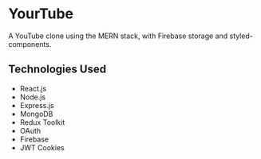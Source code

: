 # YourTube

A YouTube clone using the MERN stack, with Firebase storage and styled-components.

## Technologies Used

* React.js
* Node.js
* Express.js
* MongoDB
* Redux Toolkit
* OAuth
* Firebase
* JWT Cookies